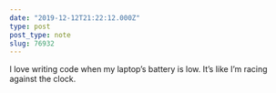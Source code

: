 ```yaml
---
date: "2019-12-12T21:22:12.000Z"
type: post 
post_type: note
slug: 76932
---
```

I love writing code when my laptop’s battery is low. It’s like I’m racing against the clock.

